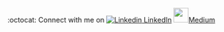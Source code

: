 :octocat: Connect with me on [![Linkedin](https://i.stack.imgur.com/gVE0j.png) LinkedIn](https://www.linkedin.com/in/ski-s)
[<img src="https://cdn-icons-png.flaticon.com/512/5968/5968906.png" width="30">Medium</img>](https://vinayski.medium.com)
&nbsp;
